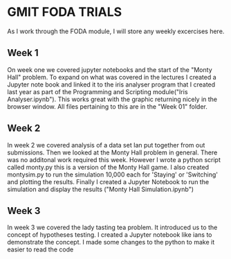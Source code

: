 # GMIT FODA TRIALS
As I work through the FODA module, I will store any weekly excercises here.

## Week 1
On week one we covered jupyter notebooks and the start of the "Monty Hall" problem. To expand on what was covered in the lectures I created a Jupyter note book and linked it to the iris analyser program that I created last year as part of the Programming and Scripting module("Iris Analyser.ipynb"). This works great with the graphic returning nicely in the browser window. All files pertaining to this are in the "Week 01" folder.


## Week 2
In week 2 we covered analysis of a data set Ian put together from out submissions. Then we looked at the Monty Hall problem in general. There was no additonal work required this week. However I wrote a python script called monty.py this is a version of the Monty Hall game. I also created montysim.py to run the simulation 10,000 each for 'Staying' or 'Switching' and plotting the results. Finally I created a Jupyter Notebook to run the simulation and display the results ("Monty Hall Simulation.ipynb")

## Week 3
In week 3 we covered the lady tasting tea problem. It introduced us to the concept of hypotheses testing. I created a Jupyter notebook like ians to demonstrate the concept. I made some changes to the python to make it easier to read the code